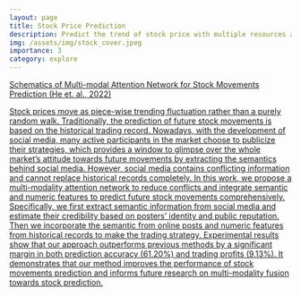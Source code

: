 ```yaml
---
layout: page
title: Stock Price Prediction
description: Predict the trend of stock price with multiple resources and generate effective portfolios.
img: /assets/img/stock_cover.jpeg
importance: 3
category: explore
---
```


<div class="row">
    <div class="col-sm mt-3 mt-md-0">
        <a href="https://arxiv.org/abs/2112.13593">
        <img class="img-fluid rounded z-depth-0" src="{{ '/assets/img/stockPrediction.png' | relative_url }}" alt="" title="stock_prediction"/>
    </div>
</div>
<div class="caption">
    Schematics of Multi-modal Attention Network for Stock Movements Prediction (He et. al., 2022)
</div>

Stock prices move as piece-wise trending fluctuation rather than a purely random walk. Traditionally, the prediction of future stock movements is based on the historical trading
record. Nowadays, with the development of social media, many active participants in the market choose to publicize their strategies, which provides a window to glimpse over the whole market’s attitude towards future movements by extracting the semantics behind social media. However, social media contains conflicting information and cannot replace historical records completely. In this work, we propose a multi-modality attention network to reduce conflicts and integrate semantic and numeric features to predict future
stock movements comprehensively. Specifically, we first extract semantic information from social media and estimate their credibility based on posters’ identity and public reputation. Then we incorporate the semantic from online posts and numeric features from historical records to make the trading strategy. Experimental results show that our approach outperforms previous methods by a significant margin in both prediction accuracy (61.20%) and trading profits (9.13%). It demonstrates that our method improves the performance of stock movements prediction and informs future research on multi-modality fusion towards stock prediction.
